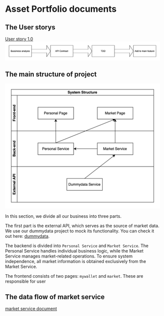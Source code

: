 # Asset Portfolio documents

## The User storys

[User story 1.0](./documents/UserStories.md)
![flow of function dev](./chart/fanni/processOfDev.drawio.svg)

## The main structure of project

![system structure](./chart/fanni/simple_structure.drawio.svg)

In this section, we divide all our business into three parts.

The first part is the external API, which serves as the source of market data. We use our dummydata project to mock its functionality. You can check it out here: [dummydata](https://github.com/yinzi99/dummydata.git).

The backend is divided into `Personal Service` and `Market Service`. The Personal Service handles individual business logic, while the Market Service manages market-related operations. To ensure system independence, all market information is obtained exclusively from the Market Service.

The frontend consists of two pages: `mywallet` and `market`. These are responsible for user

## The data flow of market service

[market service document](./documents/MarkerServiceStream.drawio)

